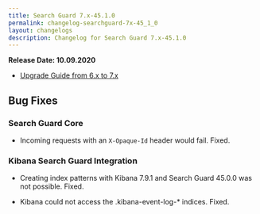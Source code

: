 ```yaml
---
title: Search Guard 7.x-45.1.0
permalink: changelog-searchguard-7x-45_1_0
layout: changelogs
description: Changelog for Search Guard 7.x-45.1.0
---
```

<!--- Copyright 2020 floragunn GmbH -->

**Release Date: 10.09.2020**

* [Upgrade Guide from 6.x to 7.x](../_docs_installation/installation_upgrading_6_7.md)

## Bug Fixes



### Search Guard Core

* Incoming requests with an `X-Opaque-Id` header would fail. Fixed.
<p />

### Kibana Search Guard Integration

* Creating index patterns with Kibana 7.9.1 and Search Guard 45.0.0 was not possible. Fixed.
<p />

* Kibana could not access the .kibana-event-log-* indices. Fixed.
<p />


